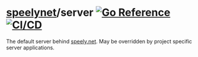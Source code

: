 # [speelynet](https://github.com/speelynet/)/server [![Go Reference](https://pkg.go.dev/badge/github.com/speelynet/server.svg)](https://pkg.go.dev/github.com/speelynet/server) [![CI/CD](https://github.com/speelynet/server/actions/workflows/CICD.yml/badge.svg)](https://github.com/speelynet/server/actions/workflows/CICD.yml)

The default server behind [speely.net](https://speely.net). May be overridden by project specific server applications.
